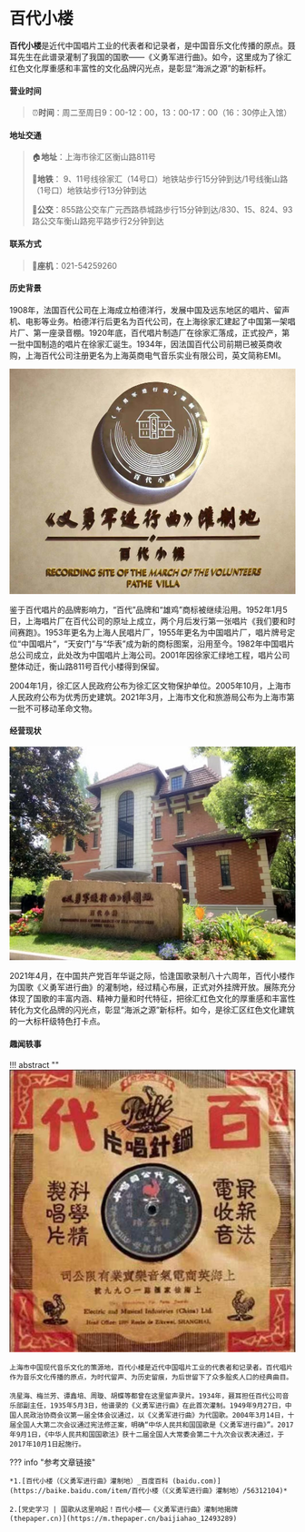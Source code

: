 # 百代小楼

**百代小楼**是近代中国唱片工业的代表者和记录者，是中国音乐文化传播的原点。聂耳先生在此谱录灌制了我国的国歌——《义勇军进行曲》。如今，这里成为了徐汇红色文化厚重感和丰富性的文化品牌闪光点，是彰显“海派之源”的新标杆。

#### 营业时间

>:alarm_clock:**时间**：周二至周日9：00-12：00，13：00-17：00（16：30停止入馆）

#### 地址交通

>:house:**地址**：上海市徐汇区衡山路811号
>
>:tram:**地铁**： 9、11号线徐家汇（14号口）地铁站步行15分钟到达/1号线衡山路（1号口）地铁站步行13分钟到达
>
>:bus:**公交**：855路公交车广元西路恭城路步行15分钟到达/830、15、824、93路公交车衡山路宛平路步行2分钟到达

#### 联系方式

>:iphone:**座机**：021-54259260

#### 历史背景

1908年，法国百代公司在上海成立柏德洋行，发展中国及远东地区的唱片、留声机、电影等业务。柏德洋行后更名为百代公司，在上海徐家汇建起了中国第一架唱片厂、第一座录音棚。1920年底，百代唱片制造厂在徐家汇落成，正式投产，第一批中国制造的唱片在徐家汇诞生。1934年，因法国百代公司前期已被英商收购，上海百代公司注册更名为上海英商电气音乐实业有限公司，英文简称EMI。

![img](baidaixiaolou/bdxl_1.png)

鉴于百代唱片的品牌影响力，“百代”品牌和“雄鸡”商标被继续沿用。1952年1月5日，上海唱片厂在百代公司的原址上成立，两个月后发行第一张唱片《我们要和时间赛跑》。1953年更名为上海人民唱片厂，1955年更名为中国唱片厂，唱片牌号定位“中国唱片”，“天安门”与“华表”成为新的商标图案，沿用至今。1982年中国唱片总公司成立，此处改为中国唱片上海公司。2001年因徐家汇绿地工程，唱片公司整体动迁，衡山路811号百代小楼得到保留。

2004年1月，徐汇区人民政府公布为徐汇区文物保护单位。2005年10月，上海市人民政府公布为优秀历史建筑。2021年3月，上海市文化和旅游局公布为上海市第一批不可移动革命文物。

#### 经营现状

![img](baidaixiaolou/bdxl_2.png)

2021年4月，在中国共产党百年华诞之际，恰逢国歌录制八十六周年，百代小楼作为国歌《义勇军进行曲》的灌制地，经过精心布展，正式对外挂牌开放。展陈充分体现了国歌的丰富内涵、精神力量和时代特征，把徐汇红色文化的厚重感和丰富性转化为文化品牌的闪光点，彰显“海派之源”新标杆。如今，是徐汇区红色文化建筑的一大标杆级特色打卡点。

#### 趣闻轶事

!!! abstract ""
    ![img](baidaixiaolou/bdxl_3.png)

    上海市中国现代音乐文化的策源地，百代小楼是近代中国唱片工业的代表者和记录者。百代唱片作为音乐文化传播的原点，为时代留声、为历史留痕，为后世留下了众多脍炙人口的经典曲目。
    
    冼星海、梅兰芳、谭鑫培、周璇、胡蝶等都曾在这里留声录片。1934年，聂耳担任百代公司音乐部副主任，1935年5月3日，他谱录的《义勇军进行曲》在此首次灌制。1949年9月27日，中国人民政治协商会议第一届全体会议通过，以《义勇军进行曲》为代国歌。2004年3月14日，十届全国人大第二次会议通过宪法修正案，明确“中华人民共和国国歌是《义勇军进行曲》”。2017年9月1日，《中华人民共和国国歌法》获十二届全国人大常委会第二十九次会议表决通过，于2017年10月1日起施行。


??? info "参考文章链接"

    *1.[百代小楼（《义勇军进行曲》灌制地）_百度百科 (baidu.com)](https://baike.baidu.com/item/百代小楼（《义勇军进行曲》灌制地）/56312104)*

    2.[党史学习 | 国歌从这里响起！百代小楼——《义勇军进行曲》灌制地揭牌 (thepaper.cn)](https://m.thepaper.cn/baijiahao_12493289)
